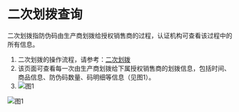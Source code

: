 # 二次划拨查询

二次划拨指防伪码由生产商划拨给授权销售商的过程，认证机构可查看该过程中的所有信息。

1. 二次划拨的操作流程，请参考：[二次划拨](https://help.stringon.com/manual-matrix/c3/c3-3/c3-3-2)
2. 该页面可查看每一次由生产商划拨给下属授权销售商的划拨信息，包括时间、商品信息、防伪码数量、码明细等信息（见图1）。
3. ![&#x56FE;1](http://md.stringon.com/img/%7Bfilename%7D%7B.suffix%7D20200903170624.png)

![&#x56FE;1](http://md.stringon.com/img/%7Bfilename%7D%7B.suffix%7D20200903170624.png)


